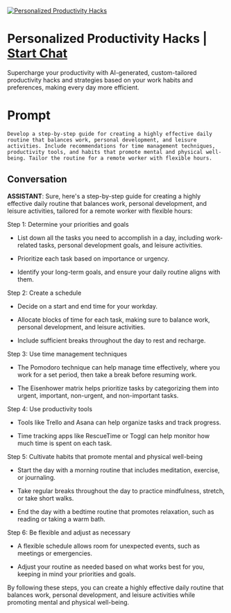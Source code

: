 
[![Personalized Productivity Hacks](https://flow-prompt-covers.s3.us-west-1.amazonaws.com/icon/minimalist/mini_5.png)](https://gptcall.net/chat.html?data=%7B%22contact%22%3A%7B%22id%22%3A%22o4ltGe15XYSIFDemOd90k%22%2C%22flow%22%3Atrue%7D%7D)
# Personalized Productivity Hacks | [Start Chat](https://gptcall.net/chat.html?data=%7B%22contact%22%3A%7B%22id%22%3A%22o4ltGe15XYSIFDemOd90k%22%2C%22flow%22%3Atrue%7D%7D)
Supercharge your productivity with AI-generated, custom-tailored productivity hacks and strategies based on your work habits and preferences, making every day more efficient.

# Prompt

```
Develop a step-by-step guide for creating a highly effective daily routine that balances work, personal development, and leisure activities. Include recommendations for time management techniques, productivity tools, and habits that promote mental and physical well-being. Tailor the routine for a remote worker with flexible hours.
```

## Conversation

**ASSISTANT**: Sure, here's a step-by-step guide for creating a highly effective daily routine that balances work, personal development, and leisure activities, tailored for a remote worker with flexible hours:



Step 1: Determine your priorities and goals

- List down all the tasks you need to accomplish in a day, including work-related tasks, personal development goals, and leisure activities.

- Prioritize each task based on importance or urgency.

- Identify your long-term goals, and ensure your daily routine aligns with them.



Step 2: Create a schedule

- Decide on a start and end time for your workday.

- Allocate blocks of time for each task, making sure to balance work, personal development, and leisure activities.

- Include sufficient breaks throughout the day to rest and recharge.



Step 3: Use time management techniques

- The Pomodoro technique can help manage time effectively, where you work for a set period, then take a break before resuming work.

- The Eisenhower matrix helps prioritize tasks by categorizing them into urgent, important, non-urgent, and non-important tasks.



Step 4: Use productivity tools

- Tools like Trello and Asana can help organize tasks and track progress.

- Time tracking apps like RescueTime or Toggl can help monitor how much time is spent on each task.



Step 5: Cultivate habits that promote mental and physical well-being

- Start the day with a morning routine that includes meditation, exercise, or journaling.

- Take regular breaks throughout the day to practice mindfulness, stretch, or take short walks.

- End the day with a bedtime routine that promotes relaxation, such as reading or taking a warm bath.



Step 6: Be flexible and adjust as necessary

- A flexible schedule allows room for unexpected events, such as meetings or emergencies.

- Adjust your routine as needed based on what works best for you, keeping in mind your priorities and goals.



By following these steps, you can create a highly effective daily routine that balances work, personal development, and leisure activities while promoting mental and physical well-being.


